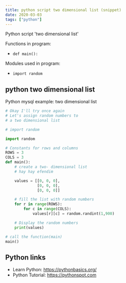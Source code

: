 ```yaml
---
title: python script two dimensional list (snippet)
date: 2020-03-03
tags: ["python"]
---
```

Python script 'two dimensional list'

Functions in program: 
* `def main():`

Modules used in program: 
* `import random`

## python two dimensional list

Python mysql example: two dimensional list

```python
# Okay I'll try once again
# Let's assign random numbers to
# a two dimensional list

# import random

import random

# Constants for rows and columns
ROWS = 3
COLS = 3
def main():
    # create a two- dimensional list
    # hay hay efendim

    values = [[0, 0, 0],
              [0, 0, 0],
              [0, 0, 0]]

    # fill the list with random numbers
    for r in range(ROWS):
        for c in range(COLS):
            values[r][c] = random.randint(1,900)

    # Display the random numbers
    print(values)

# call the function(main)
main()

```

## Python links

- Learn Python: https://pythonbasics.org/
- Python Tutorial: https://pythonspot.com
